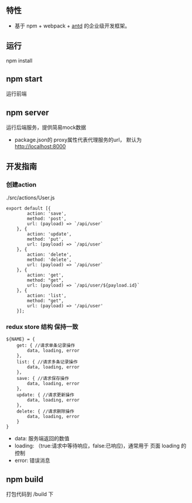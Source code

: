
## 特性

- 基于 npm + webpack + [antd](https://github.com/antd) 的企业级开发框架。

## 运行
npm install

## npm start 
运行前端

## npm server
运行后端服务，提供简易mock数据
- package.json的 proxy属性代表代理服务的url， 默认为 [http://localhost:8000](http://localhost:8000)

## 开发指南

### 创建action
./src/actions/User.js
```
export default [{
        action: 'save',
        method: 'post',
        url: (payload) => `/api/user`
    }, {
        action: 'update',
        method: 'put',
        url: (payload) => `/api/user`
    }, {
        action: 'delete',
        method: 'delete',
        url: (payload) => `/api/user`
    }, {
        action: 'get',
        method: "get",
        url: (payload) => `/api/user/${payload.id}`
    }, {
        action: 'list',
        method: "get",
        url: (payload) => '/api/user'
    }];
```

### redux store 结构 保持一致
```
${NAME} = {
    get: { //请求单条记录操作
        data, loading, error
    },
    list: { //请求多条记录操作
        data, loading, error
    },
    save: { //请求保存操作
        data, loading, error
    },
    update: { //请求更新操作
        data, loading, error
    },
    delete: { //请求删除操作
        data, loading, error
    }
}
```
- data: 服务端返回的数值
- loading: （true:请求中等待响应，false:已响应)，通常用于 页面 loading 的控制
- error: 错误消息

## npm build
打包代码到 /build 下